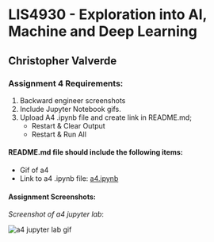 # LIS4930 - Exploration into AI, Machine and Deep Learning

## Christopher Valverde

### Assignment 4 Requirements:
1. Backward engineer screenshots 
2. Include Jupyter Notebook gifs. 
3. Upload A4 .ipynb file and create link in README.md; 
    * Restart & Clear Output 
    * Restart & Run All 

#### README.md file should include the following items:

* Gif of a4
* Link to a4 .ipynb file: [a4.ipynb](Predictive_analysis/a4.ipynb "a4 Jupyter Lab")



#### Assignment Screenshots:

*Screenshot of a4 jupyter lab*:

![a4 jupyter lab gif](img/a4.gif)

